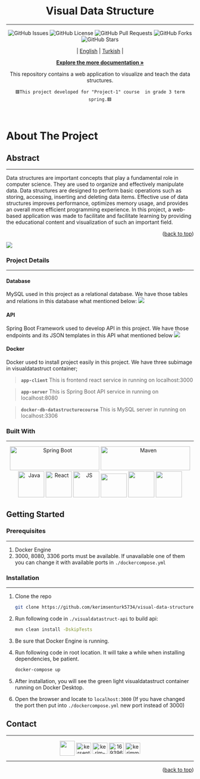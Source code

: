 
<div id="top"></div>

<div align="center">

   <h1>Visual Data Structure</h1>
   <hr>

   ![GitHub Issues](https://img.shields.io/github/issues/kerimsenturk5734/visual-data-structure)
   ![GitHub License](https://img.shields.io/github/license/kerimsenturk5734/visual-data-structure)
   ![GitHub Pull Requests](https://img.shields.io/github/issues-pr/kerimsenturk5734/visual-data-structure)
   ![GitHub Forks](https://img.shields.io/github/forks/kerimsenturk5734/visual-data-structure)
   ![GitHub Stars](https://img.shields.io/github/stars/kerimsenturk5734/visual-data-structure)

   | [English](README.md) | [Turkish](./docs/readme/README_TR.md) |


   <a href="https://github.com/kerimsenturk5734/lab-report/tree/master/docs">
      <strong>Explore the more documentation »</strong>
   </a>

   This repository contains a web application to visualize and teach the data structures.

   ```🟥This project developed for "Project-1" course  in grade 3 term spring.🟥```
</div>


<!-- PROJECT LOGO -->
<br />


<!-- ABOUT THE PROJECT -->
# About The Project

## Abstract
<hr>

Data structures are important concepts that play a fundamental role in computer science. They are used to organize and effectively manipulate data. Data structures are designed to perform basic operations such as storing, accessing, inserting and deleting data items.
Effective use of data structures improves performance, optimizes memory usage, and provides an overall more efficient programming experience.
In this project, a web-based application was made to facilitate and facilitate learning by providing the educational content and visualization of such an important field.
   
   <p align="right">(<a href="#top">back to top</a>)</p>

   <img src="./images/presantation.gif">

### Project Details 
<hr>

#### Database
   <p>
      MySQL used in this project as a relational database. We have those tables and relations in this database what mentioned below:
      <img src="./images/ERmodelEN.png">
   </p>
   

#### API
   <p>
      Spring Boot Framework used to develop API in this project. We have those endpoints and its JSON templates in this API what mentioned below
      <img src="./images/Endpoints.png">
   </p>

#### Docker
   <p>
      Docker used to install project easily in this project. We have three subimage in visualdatastruct container;
      <br>
   </p>

   >**```app-client```** This is frontend react service in running on localhost:3000<br> 
   
   >**```app-server```** This is Spring Boot API service in running on localhost:8080<br>
   
   >**```docker-db-datastructurecourse```** This is MySQL server in running on localhost:3306<br>

### Built With
<hr>

   
   <p align="center">
      <img src="https://upload.wikimedia.org/wikipedia/commons/thumb/4/44/Spring_Framework_Logo_2018.svg/1200px-Spring_Framework_Logo_2018.svg.png" width="240" height="64" alt="Spring Boot" title="Spring Boot" class="img-small">
      <img src="https://maven.apache.org/images/maven-logo-black-on-white.png" width="240" height="64" alt="Maven" title="Maven" class="img-small">
      <br>
      <img src="https://cdn-icons-png.flaticon.com/512/5968/5968282.png" width="70" height="70" alt="Java" title="Java" class="img-small">
      <img src="https://cdn-icons-png.flaticon.com/512/1126/1126012.png" width="70" height="70" alt="React" title="React" class="img-small">
      <img src="https://cdn-icons-png.flaticon.com/512/5968/5968292.png" width="70" height="70" alt="JS" title="JS" class="img-small">
      <img src="https://d3js.org/logo.svg" width="70" height="64" alt="" title="D3" class="img-small">
      <img src="https://cdn-icons-png.flaticon.com/512/919/919853.png" width="70" height="70" alt="" title="Docker" class="img-small">
      <img src="https://cdn-icons-png.flaticon.com/512/5968/5968313.png" width="70" height="70" alt="" title="MySQL" class="img-small">
   </p>

## Getting Started

### Prerequisites
<hr>

1. Docker Engine 
2. 3000, 8080, 3306 ports must be available. If unavailable one of them you can change it with available ports in ```./dockercompose.yml``` 

### Installation
<hr>

1. Clone the repo
   ```sh
   git clone https://github.com/kerimsenturk5734/visual-data-structure
   ```
   
2. Run following code in ```./visualdatastruct-api``` to build api:
   ```sh
   mvn clean install -DskipTests
   ```
   
3. Be sure that Docker Engine is running.

4. Run following code in root location. It will take a while when installing dependencies, be patient.
   ```sh
   docker-compose up
   ```

5. After installation, you will see the green light visualdatastruct container running on Docker Desktop.

6. Open the browser and locate to ```localhost:3000``` (If you have changed the port then put into ```./dockercompose.yml``` new port instead of 3000)




<!-- CONTACT -->
## Contact
<hr>

<p align="center">
   <a href="mailto: kerimsenturk2002@outlook.com" target="blank"><img align="center" src="https://cdn-icons-png.flaticon.com/512/9840/9840614.png" height="40" width="40" /></a>
   <a href="https://twitter.com/kersenturk57" target="blank"><img align="center" src="https://raw.githubusercontent.com/rahuldkjain/github-profile-readme-generator/master/src/images/icons/Social/twitter.svg" alt="kersenturk57" height="30" width="40" /></a>
   <a href="https://www.linkedin.com/in/kerim-%c5%9fent%c3%bcrk-784a3220a/" target="blank"><img align="center" src="https://raw.githubusercontent.com/rahuldkjain/github-profile-readme-generator/master/src/images/icons/Social/linked-in-alt.svg" alt="kerim-%c5%9fent%c3%bcrk-784a3220a" height="30" width="40" /></a>
   <a href="https://stackoverflow.com/users/16939669" target="blank"><img align="center" src="https://raw.githubusercontent.com/rahuldkjain/github-profile-readme-generator/master/src/images/icons/Social/stack-overflow.svg" alt="16939669" height="30" width="40" /></a>
   <a href="https://www.instagram.com/_kerimsntrk" target="blank"><img align="center" src="https://raw.githubusercontent.com/rahuldkjain/github-profile-readme-generator/master/src/images/icons/Social/instagram.svg" alt="kerimm_sntrk" height="30" width="40" /></a>
</p>
<hr>
<p align="right">(<a href="#top">back to top</a>)</p>
